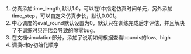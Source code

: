 1. 仿真添加time_length,默认1.0，可以在f中指定仿真时间单元，另外添加time_step，可以自定义仿真步长，默认0.001。
2. 中心调度的eval_round默认设置为0，默认只在训练完成后才评估，并且解决了不训练时只评估会导致的除零bug。
3. 在文档simulation部分，添加了说明如何根据查看bounds的low、high
4. 调换c和y初始化顺序